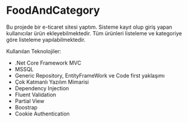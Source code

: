 # FoodAndCategory

Bu projede bir e-ticaret sitesi yaptım. Sisteme kayıt olup giriş yapan kullanıcılar ürün ekleyebilmektedir. Tüm ürünleri listeleme ve kategoriye göre listeleme yapılabilmektedir.

Kullanılan Teknolojiler:

* .Net Core Framework MVC
* MSSQL
* Generic Repository, EntityFrameWork ve Code first yaklaşımı
* Çok Katmanlı Yazılım Mimarisi
* Dependency Injection
* Fluent Validation
* Partial View
* Boostrap
* Cookie Authentication
